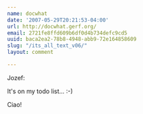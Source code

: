 ```yaml
---
name: docwhat
date: '2007-05-29T20:21:53-04:00'
url: http://docwhat.gerf.org/
email: 2721fe8ffd609b6df0d4b734defc9cd5
uuid: baca2ea2-78b8-4948-abb9-72e164858609
slug: "/its_all_text_v06/"
layout: comment

---
```


Jozef:

It's on my todo list... :-)

Ciao!
